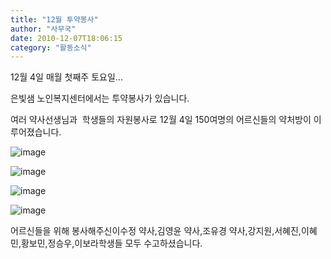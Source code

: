 ```yaml
---
title: "12월 투약봉사"
author: "사무국"
date: 2010-12-07T18:06:15
category: "활동소식"
---
```


12월 4일 매월 첫째주 토요일...

은빛샘 노인복지센터에서는 투약봉사가 있습니다.

여러 약사선생님과  학생들의 자원봉사로 12월 4일 150여명의 어르신들의 약처방이 이루어졌습니다.

![image](/files/attach/images/382/422/004/b9c6381591a77467c05765ab0596c144.jpg)

![image](/files/attach/images/382/422/004/a0940ee85125c08efd2a740122092131.jpg)

![image](/files/attach/images/382/422/004/f714e4cd888abffc323374571b6c03e8.jpg)

![image](/files/attach/images/382/422/004/100ab44741617a5b641f56750769995d.jpg)

어르신들을 위해 봉사해주신이수정 약사,김영윤 약사,조유경 약사,강지원,서혜진,이혜민,황보민,정승우,이보라학생들 모두 수고하셨습니다.
